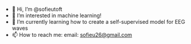 - 👋 Hi, I’m @sofieutoft
- 👀 I’m interested in machine learning!
- 🌱 I’m currently learning how to create a self-supervised model for EEG waves
- 📫 How to reach me: email: sofieu26@gmail.com

